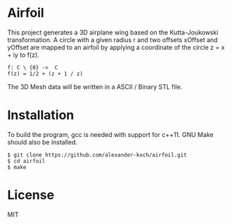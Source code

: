 # Airfoil

This project generates a 3D airplane wing based on the Kutta-Joukowski transformation.
A circle with a given radius r and two offsets xOffset and yOffset are mapped to
an airfoil by applying a coordinate of the circle z = x + iy to f(z).

```
f: C \ {0} ->  C
f(z) = 1/2 + (z + 1 / z)
```

The 3D Mesh data will be written in a ASCII / Binary STL file.

# Installation

To build the program, gcc is needed with support for c++11.
GNU Make should also be installed.

```
$ git clone https://github.com/alexander-koch/airfoil.git
$ cd airfoil
$ make
```

# License

MIT

